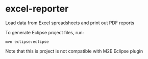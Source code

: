 excel-reporter
==============

Load data from Excel spreadsheets and print out PDF reports

To generate Eclipse project files, run:

    mvn eclipse:eclipse
    
Note that this is project is not compatible with M2E Eclipse plugin
